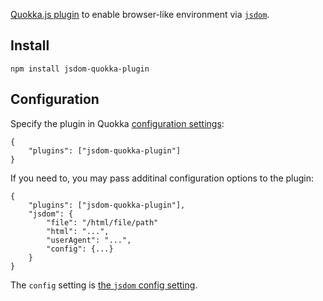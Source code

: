[Quokka.js plugin](https://quokkajs.com/) to enable browser-like environment via [`jsdom`](https://github.com/tmpvar/jsdom).

## Install

```
npm install jsdom-quokka-plugin
```

## Configuration

Specify the plugin in Quokka [configuration settings](https://quokkajs.com/docs/configuration.html):

```
{
    "plugins": ["jsdom-quokka-plugin"]
}
```

If you need to, you may pass additinal configuration options to the plugin:

```
{
    "plugins": ["jsdom-quokka-plugin"],
    "jsdom": {
        "file": "/html/file/path"
        "html": "...",
        "userAgent": "...",
        "config": {...}
    }
}
```

The `config` setting is [the `jsdom` config setting](https://github.com/tmpvar/jsdom/blob/master/lib/old-api.md#how-it-works).

